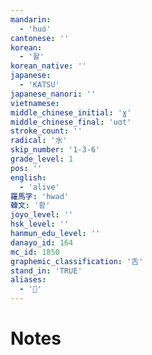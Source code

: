 ```yaml
---
mandarin:
  - 'huó'
cantonese: ''
korean:
  - '활'
korean_native: ''
japanese:
  - 'KATSU'
japanese_nanori: ''
vietnamese:
middle_chinese_initial: 'ɣ'
middle_chinese_final: 'uɑt'
stroke_count: ''
radical: '水'
skip_number: '1-3-6'
grade_level: 1
pos: ''
english:
  - 'alive'
羅馬字: 'hwad'
韓文: '홛'
joyo_level: ''
hsk_level: ''
hanmun_edu_level: ''
danayo_id: 164
mc_id: 1850
graphemic_classification: '舌'
stand_in: 'TRUE'
aliases:
  - '𣴠'
---
```


# Notes
